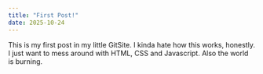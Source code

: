 ```yaml
---
title: "First Post!"
date: 2025-10-24
---
```


This is my first post in my little GitSite. I kinda hate how this works, honestly. I just want to mess around with HTML, CSS and Javascript. Also the world is burning.
